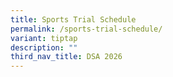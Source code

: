 ```yaml
---
title: Sports Trial Schedule
permalink: /sports-trial-schedule/
variant: tiptap
description: ""
third_nav_title: DSA 2026
---
```


